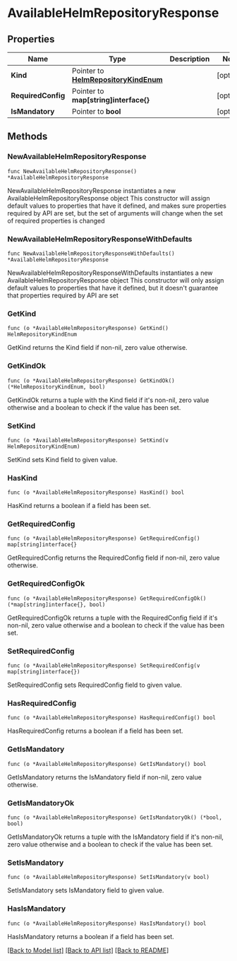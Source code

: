 # AvailableHelmRepositoryResponse

## Properties

Name | Type | Description | Notes
------------ | ------------- | ------------- | -------------
**Kind** | Pointer to [**HelmRepositoryKindEnum**](HelmRepositoryKindEnum.md) |  | [optional] 
**RequiredConfig** | Pointer to **map[string]interface{}** |  | [optional] 
**IsMandatory** | Pointer to **bool** |  | [optional] 

## Methods

### NewAvailableHelmRepositoryResponse

`func NewAvailableHelmRepositoryResponse() *AvailableHelmRepositoryResponse`

NewAvailableHelmRepositoryResponse instantiates a new AvailableHelmRepositoryResponse object
This constructor will assign default values to properties that have it defined,
and makes sure properties required by API are set, but the set of arguments
will change when the set of required properties is changed

### NewAvailableHelmRepositoryResponseWithDefaults

`func NewAvailableHelmRepositoryResponseWithDefaults() *AvailableHelmRepositoryResponse`

NewAvailableHelmRepositoryResponseWithDefaults instantiates a new AvailableHelmRepositoryResponse object
This constructor will only assign default values to properties that have it defined,
but it doesn't guarantee that properties required by API are set

### GetKind

`func (o *AvailableHelmRepositoryResponse) GetKind() HelmRepositoryKindEnum`

GetKind returns the Kind field if non-nil, zero value otherwise.

### GetKindOk

`func (o *AvailableHelmRepositoryResponse) GetKindOk() (*HelmRepositoryKindEnum, bool)`

GetKindOk returns a tuple with the Kind field if it's non-nil, zero value otherwise
and a boolean to check if the value has been set.

### SetKind

`func (o *AvailableHelmRepositoryResponse) SetKind(v HelmRepositoryKindEnum)`

SetKind sets Kind field to given value.

### HasKind

`func (o *AvailableHelmRepositoryResponse) HasKind() bool`

HasKind returns a boolean if a field has been set.

### GetRequiredConfig

`func (o *AvailableHelmRepositoryResponse) GetRequiredConfig() map[string]interface{}`

GetRequiredConfig returns the RequiredConfig field if non-nil, zero value otherwise.

### GetRequiredConfigOk

`func (o *AvailableHelmRepositoryResponse) GetRequiredConfigOk() (*map[string]interface{}, bool)`

GetRequiredConfigOk returns a tuple with the RequiredConfig field if it's non-nil, zero value otherwise
and a boolean to check if the value has been set.

### SetRequiredConfig

`func (o *AvailableHelmRepositoryResponse) SetRequiredConfig(v map[string]interface{})`

SetRequiredConfig sets RequiredConfig field to given value.

### HasRequiredConfig

`func (o *AvailableHelmRepositoryResponse) HasRequiredConfig() bool`

HasRequiredConfig returns a boolean if a field has been set.

### GetIsMandatory

`func (o *AvailableHelmRepositoryResponse) GetIsMandatory() bool`

GetIsMandatory returns the IsMandatory field if non-nil, zero value otherwise.

### GetIsMandatoryOk

`func (o *AvailableHelmRepositoryResponse) GetIsMandatoryOk() (*bool, bool)`

GetIsMandatoryOk returns a tuple with the IsMandatory field if it's non-nil, zero value otherwise
and a boolean to check if the value has been set.

### SetIsMandatory

`func (o *AvailableHelmRepositoryResponse) SetIsMandatory(v bool)`

SetIsMandatory sets IsMandatory field to given value.

### HasIsMandatory

`func (o *AvailableHelmRepositoryResponse) HasIsMandatory() bool`

HasIsMandatory returns a boolean if a field has been set.


[[Back to Model list]](../README.md#documentation-for-models) [[Back to API list]](../README.md#documentation-for-api-endpoints) [[Back to README]](../README.md)


